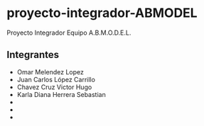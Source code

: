 # proyecto-integrador-ABMODEL

Proyecto Integrador Equipo A.B.M.O.D.E.L.

## Integrantes

- Omar Melendez Lopez
- Juan Carlos López Carrillo
- Chavez Cruz Victor Hugo
- Karla Diana Herrera Sebastian
-
-
-
